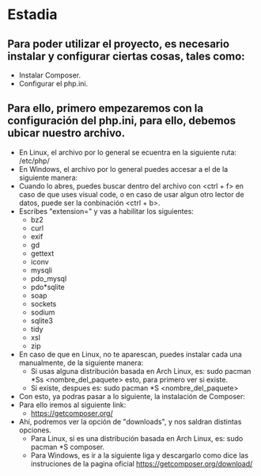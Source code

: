 # Estadia

## Para poder utilizar el proyecto, es necesario instalar y configurar ciertas cosas, tales como:
* Instalar Composer.
* Configurar el php.ini.

## Para ello, primero empezaremos con la configuración del php.ini, para ello, debemos ubicar nuestro archivo.
* En Linux, el archivo por lo general se ecuentra en la siguiente ruta: /etc/php/
* En Windows, el archivo por lo general puedes accesar a el de la siguiente manera:
* Cuando lo abres, puedes buscar dentro del archivo con <ctrl + f> en caso de que uses visual code, o en caso de usar algun otro lector de datos, puede ser la conbinación <ctrl + b>.
* Escribes "extension=" y vas a habilitar los siguientes:
    * bz2
    * curl
    * exif
    * gd
    * gettext
    * iconv
    * mysqli
    * pdo_mysql
    * pdo*sqlite
    * soap
    * sockets
    * sodium
    * sqlite3
    * tidy
    * xsl
    * zip
* En caso de que en Linux, no te aparescan, puedes instalar cada una manualmente, de la siguiente manera:
    * Si usas alguna distribución basada en Arch Linux, es: sudo pacman *Ss <nombre_del_paquete> esto, para primero ver si existe.
    * Si existe, despues es: sudo pacman *S <nombre_del_paquete>
* Con esto, ya podras pasar a lo siguiente, la instalación de Composer:
* Para ello iremos al siguiente link:
    * https://getcomposer.org/
* Ahí, podremos ver la opción de "downloads", y nos saldran distintas opciones.
    * Para Linux, si es una distribución basada en Arch Linux, es: sudo pacman *S composer.
    * Para Windows, es ir a la siguiente liga y descargarlo como dice las instruciones de la pagina oficial https://getcomposer.org/download/
    
